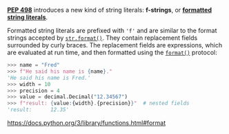 [**PEP 498**](https://www.python.org/dev/peps/pep-0498) introduces a new kind of string literals: **f-strings**, or [**formatted string literals**](https://docs.python.org/reference/lexical_analysis.html#f-strings).

Formatted string literals are prefixed with `'f'` and are similar to the format strings accepted by [`str.format()`](https://docs.python.org/library/stdtypes.html#str.format "str.format"). They contain replacement fields surrounded by curly braces. The replacement fields are expressions, which are evaluated at run time, and then formatted using the [`format()`](https://docs.python.org/3/library/functions.html#format) protocol:
    
```python    
>>> name = "Fred"
>>> f"He said his name is {name}."
'He said his name is Fred.'
>>> width = 10
>>> precision = 4
>>> value = decimal.Decimal("12.34567")
>>> f"result: {value:{width}.{precision}}"  # nested fields
'result:      12.35'
```

https://docs.python.org/3/library/functions.html#format
